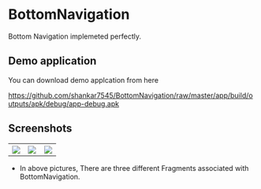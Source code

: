 # BottomNavigation

Bottom Navigation implemeted perfectly.


## Demo application

You can download demo applcation from here

https://github.com/shankar7545/BottomNavigation/raw/master/app/build/outputs/apk/debug/app-debug.apk

## Screenshots
<table width="100%">
	<tr>
	  <th width="33%"><img src="https://github.com/shankar7545/BottomNavigation/raw/master/Screenshots/games.png"></th>
	  <th width="33%"><img src="https://github.com/shankar7545/BottomNavigation/raw/master/Screenshots/home.png"></th>
	  <th width="33%"><img src="https://github.com/shankar7545/BottomNavigation/raw/master/Screenshots/profile.png"></th>
	</tr>
</table>

* In above pictures, There are three different Fragments associated with BottomNavigation.
